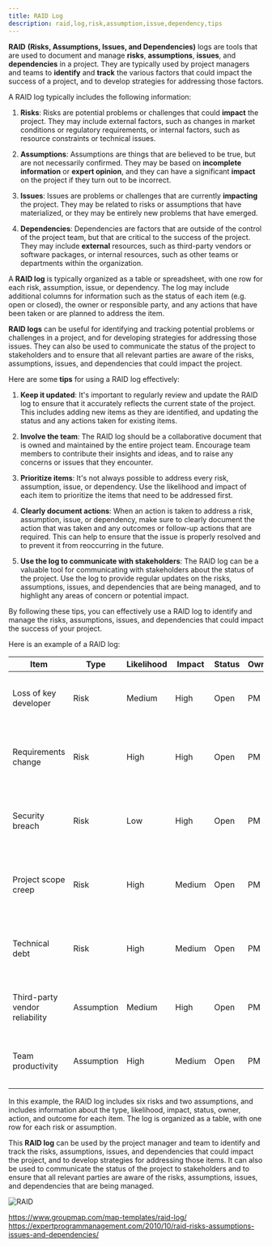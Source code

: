 ```yaml
---
title: RAID Log
description: raid,log,risk,assumption,issue,dependency,tips
---
```


**RAID** **(Risks, Assumptions, Issues, and Dependencies)** logs are tools that are used to document and manage **risks**, 
**assumptions**, **issues**, and **dependencies** in a project. They are typically used by project managers and teams to **identify** 
and **track** the various factors that could impact the success of a project, and to develop strategies for addressing those factors.

A RAID log typically includes the following information:

1. **Risks**: Risks are potential problems or challenges that could **impact** the project. They may include external factors, 
such as changes in market conditions or regulatory requirements, or internal factors, such as resource constraints or technical issues.

2. **Assumptions**: Assumptions are things that are believed to be true, but are not necessarily confirmed. They may be based 
on **incomplete information** or **expert opinion**, and they can have a significant **impact** on the project if they turn out to be incorrect.

3. **Issues**: Issues are problems or challenges that are currently **impacting** the project. They may be related to risks or 
assumptions that have materialized, or they may be entirely new problems that have emerged.

5. **Dependencies**: Dependencies are factors that are outside of the control of the project team, but that are critical to 
the success of the project. They may include **external** resources, such as third-party vendors or software packages, 
or internal resources, such as other teams or departments within the organization.

A **RAID log** is typically organized as a table or spreadsheet, with one row for each risk, assumption, issue, or dependency. 
The log may include additional columns for information such as the status of each item (e.g. open or closed), the owner 
or responsible party, and any actions that have been taken or are planned to address the item.

**RAID logs** can be useful for identifying and tracking potential problems or challenges in a project, and for developing 
strategies for addressing those issues. They can also be used to communicate the status of the project to stakeholders 
and to ensure that all relevant parties are aware of the risks, assumptions, issues, and dependencies that could impact the project.

Here are some **tips** for using a RAID log effectively:

1. **Keep it updated**: It's important to regularly review and update the RAID log to ensure that it accurately reflects the
current state of the project. This includes adding new items as they are identified, and updating the status and any actions taken for existing items.

2. **Involve the team**: The RAID log should be a collaborative document that is owned and maintained by the entire project team.
Encourage team members to contribute their insights and ideas, and to raise any concerns or issues that they encounter.

3. **Prioritize items**: It's not always possible to address every risk, assumption, issue, or dependency. Use the likelihood and 
impact of each item to prioritize the items that need to be addressed first.

4. **Clearly document actions**: When an action is taken to address a risk, assumption, issue, or dependency, make sure to clearly
document the action that was taken and any outcomes or follow-up actions that are required. This can help to ensure that 
the issue is properly resolved and to prevent it from reoccurring in the future.

5. **Use the log to communicate with stakeholders**: The RAID log can be a valuable tool for communicating with stakeholders about
the status of the project. Use the log to provide regular updates on the risks, assumptions, issues, and dependencies that 
are being managed, and to highlight any areas of concern or potential impact.

By following these tips, you can effectively use a RAID log to identify and manage the risks, assumptions, issues, 
and dependencies that could impact the success of your project.

Here is an example of a RAID log:

| Item                           | Type       | Likelihood | Impact | Status | Owner | Action                                                          | Outcome                                                          |
| ------------------------------ | ---------- | ---------- | ------ | ------ | ----- | --------------------------------------------------------------- | ---------------------------------------------------------------- |
| Loss of key developer          | Risk       | Medium     | High   | Open   | PM    | Establish succession plan                                       | Succession plan developed and communicated to team               |
| Requirements change            | Risk       | High       | High   | Open   | PM    | Implement agile development methodologies                       | Agile development methodology implemented and team trained       |
| Security breach                | Risk       | Low        | High   | Open   | PM    | Implement security measures and perform regular security audits | Security measures implemented and first security audit scheduled |
| Project scope creep            | Risk       | High       | Medium | Open   | PM    | Establish clear scope and project deliverables                  | Scope and deliverables clearly defined and communicated to team  |
| Technical debt                 | Risk       | High       | Medium | Open   | PM    | Implement code reviews and refactoring                          | Code review process implemented and first code review scheduled  |
| Third-party vendor reliability | Assumption | Medium     | High   | Open   | PM    | Establish contingency plan                                      | Contingency plan developed and communicated to team              |
| Team productivity              | Assumption | High       | Medium | Open   | PM    | Implement productivity tracking tools                           | Productivity tracking tools implemented and team trained         |
In this example, the RAID log includes six risks and two assumptions, and includes information about the type, likelihood, impact, status, owner, action, and outcome for each item. The log is organized as a table, with one row for each risk or assumption.

This **RAID log** can be used by the project manager and team to identify and track the risks, assumptions, issues, and
dependencies that could impact the project, and to develop strategies for addressing those items. It can also be used 
to communicate the status of the project to stakeholders and to ensure that all relevant parties are aware of the risks, 
assumptions, issues, and dependencies that are being managed.

![RAID]({{site.baseurl}}/images/raid_analysis_template.png)

https://www.groupmap.com/map-templates/raid-log/
https://expertprogrammanagement.com/2010/10/raid-risks-assumptions-issues-and-dependencies/